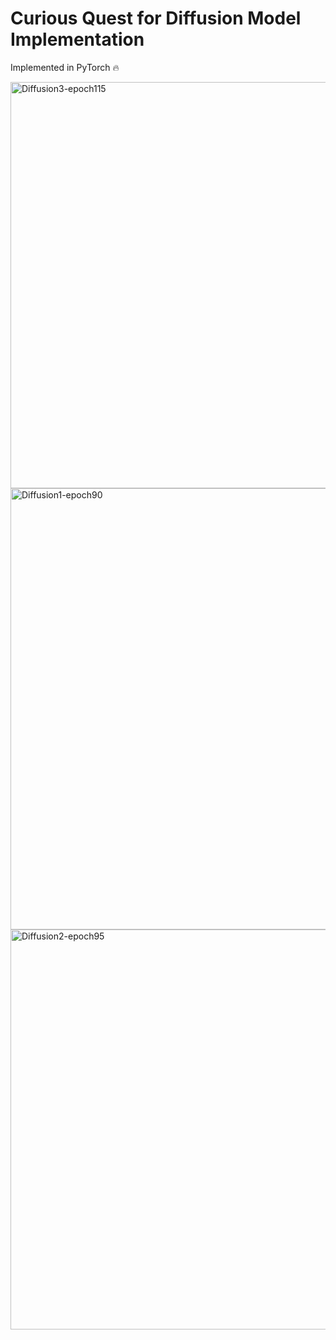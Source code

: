 # Curious Quest for Diffusion Model Implementation

Implemented in PyTorch 🔥

<img width="1220" height="650" alt="Diffusion3-epoch115" src="https://github.com/user-attachments/assets/f8f90eb3-c872-4e45-8714-14fade8e42d5" />
<img width="1404" height="706" alt="Diffusion1-epoch90" src="https://github.com/user-attachments/assets/7a8b7527-695c-4aff-af42-511496ca61da" />
<img width="1276" height="640" alt="Diffusion2-epoch95" src="https://github.com/user-attachments/assets/4f8767b8-30cb-4e4e-beb7-d333cc3d9265" />

